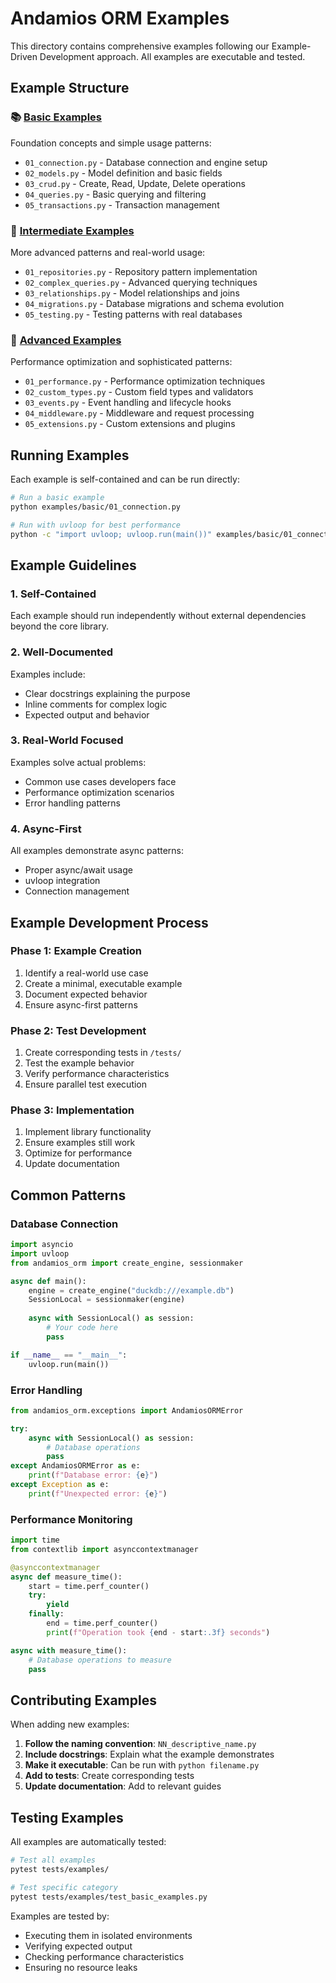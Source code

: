 # Andamios ORM Examples

This directory contains comprehensive examples following our Example-Driven Development approach. All examples are executable and tested.

## Example Structure

### 📚 [Basic Examples](./basic/)
Foundation concepts and simple usage patterns:
- `01_connection.py` - Database connection and engine setup
- `02_models.py` - Model definition and basic fields
- `03_crud.py` - Create, Read, Update, Delete operations
- `04_queries.py` - Basic querying and filtering
- `05_transactions.py` - Transaction management

### 🔧 [Intermediate Examples](./intermediate/)
More advanced patterns and real-world usage:
- `01_repositories.py` - Repository pattern implementation
- `02_complex_queries.py` - Advanced querying techniques
- `03_relationships.py` - Model relationships and joins
- `04_migrations.py` - Database migrations and schema evolution
- `05_testing.py` - Testing patterns with real databases

### 🚀 [Advanced Examples](./advanced/)
Performance optimization and sophisticated patterns:
- `01_performance.py` - Performance optimization techniques
- `02_custom_types.py` - Custom field types and validators
- `03_events.py` - Event handling and lifecycle hooks
- `04_middleware.py` - Middleware and request processing
- `05_extensions.py` - Custom extensions and plugins

## Running Examples

Each example is self-contained and can be run directly:

```bash
# Run a basic example
python examples/basic/01_connection.py

# Run with uvloop for best performance
python -c "import uvloop; uvloop.run(main())" examples/basic/01_connection.py
```

## Example Guidelines

### 1. Self-Contained
Each example should run independently without external dependencies beyond the core library.

### 2. Well-Documented
Examples include:
- Clear docstrings explaining the purpose
- Inline comments for complex logic
- Expected output and behavior

### 3. Real-World Focused
Examples solve actual problems:
- Common use cases developers face
- Performance optimization scenarios
- Error handling patterns

### 4. Async-First
All examples demonstrate async patterns:
- Proper async/await usage
- uvloop integration
- Connection management

## Example Development Process

### Phase 1: Example Creation
1. Identify a real-world use case
2. Create a minimal, executable example
3. Document expected behavior
4. Ensure async-first patterns

### Phase 2: Test Development
1. Create corresponding tests in `/tests/`
2. Test the example behavior
3. Verify performance characteristics
4. Ensure parallel test execution

### Phase 3: Implementation
1. Implement library functionality
2. Ensure examples still work
3. Optimize for performance
4. Update documentation

## Common Patterns

### Database Connection
```python
import asyncio
import uvloop
from andamios_orm import create_engine, sessionmaker

async def main():
    engine = create_engine("duckdb:///example.db")
    SessionLocal = sessionmaker(engine)
    
    async with SessionLocal() as session:
        # Your code here
        pass

if __name__ == "__main__":
    uvloop.run(main())
```

### Error Handling
```python
from andamios_orm.exceptions import AndamiosORMError

try:
    async with SessionLocal() as session:
        # Database operations
        pass
except AndamiosORMError as e:
    print(f"Database error: {e}")
except Exception as e:
    print(f"Unexpected error: {e}")
```

### Performance Monitoring
```python
import time
from contextlib import asynccontextmanager

@asynccontextmanager
async def measure_time():
    start = time.perf_counter()
    try:
        yield
    finally:
        end = time.perf_counter()
        print(f"Operation took {end - start:.3f} seconds")

async with measure_time():
    # Database operations to measure
    pass
```

## Contributing Examples

When adding new examples:

1. **Follow the naming convention**: `NN_descriptive_name.py`
2. **Include docstrings**: Explain what the example demonstrates
3. **Make it executable**: Can be run with `python filename.py`
4. **Add to tests**: Create corresponding tests
5. **Update documentation**: Add to relevant guides

## Testing Examples

All examples are automatically tested:

```bash
# Test all examples
pytest tests/examples/

# Test specific category
pytest tests/examples/test_basic_examples.py
```

Examples are tested by:
- Executing them in isolated environments
- Verifying expected output
- Checking performance characteristics
- Ensuring no resource leaks